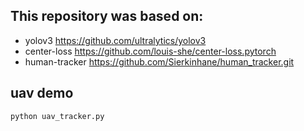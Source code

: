 ## This repository was based on: 
* yolov3 https://github.com/ultralytics/yolov3
* center-loss https://github.com/louis-she/center-loss.pytorch
* human-tracker https://github.com/Sierkinhane/human_tracker.git

## uav demo

```shell
python uav_tracker.py
```

